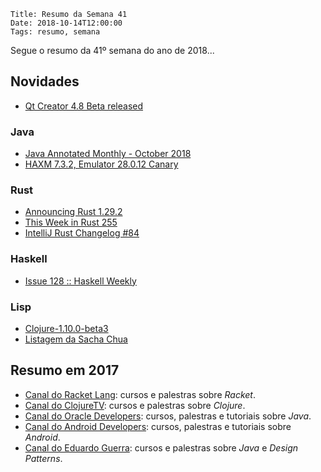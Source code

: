     Title: Resumo da Semana 41
    Date: 2018-10-14T12:00:00
    Tags: resumo, semana

Segue o resumo da 41º semana do ano de 2018...

<!-- more -->

## Novidades

* [Qt Creator 4.8 Beta released](http://blog.qt.io/blog/2018/10/11/qt-creator-4-8-beta-released "Post sobre Qt Creator 4.8 Beta released")

### Java

* [Java Annotated Monthly - October 2018](https://blog.jetbrains.com/idea/2018/10/java-annotated-monthly-october- "Post sobre Java Annotated Monthly - October 2018")
* [HAXM 7.3.2, Emulator 28.0.12 Canary](https://androidstudio.googleblog.com/2018/10/haxm-732-emulator-28012-canary.html "Post sobre HAXM 7.3.2, Emulator 28.0.12 Canary")

### Rust

* [Announcing Rust 1.29.2](https://blog.rust-lang.org/2018/10/12/Rust-1.29.2.html "Post sobre Announcing Rust 1.29.2")
* [This Week in Rust 255](https://this-week-in-rust.org/blog/2018/10/09/this-week-in-rust-255 "Post sobre This Week in Rust 255")
* [IntelliJ Rust Changelog #84](https://intellij-rust.github.io/2018/10/10/changelog-84.html "Post sobre IntelliJ Rust Changelog #84")

### Haskell

* [Issue 128 :: Haskell Weekly](https://haskellweekly.news/issues/128. "Post sobre Issue 128 :: Haskell Weekly")

### Lisp

* [Clojure-1.10.0-beta3](https://github.com/clojure/clojure/blob/master/changes.md "Post sobre Clojure-1.10.0-beta3")
* [Listagem da Sacha Chua](http://sachachua.com/blog/category/emacs-news "Post sobre Listagem da Sacha Chua")

## Resumo em 2017

* [Canal do Racket Lang](https://www.youtube.com/channel/UC8uSLYDanXDnP9Yn8UrTNzQ "Canal do Racket Lang"): cursos e palestras sobre _Racket_.
* [Canal do ClojureTV](https://www.youtube.com/channel/UCaLlzGqiPE2QRj6sSOawJRg "Canal do ClojureTV"): cursos e palestras sobre _Clojure_.
* [Canal do Oracle Developers](https://www.youtube.com/channel/UCdDhYMT2USoLdh4SZIsu_1g "Canal do Oracle Developers"): cursos, palestras e tutoriais sobre _Java_.
* [Canal do Android Developers](https://www.youtube.com/channel/UCVHFbqXqoYvEWM1Ddxl0QDg "Canal do Android Developers"): cursos, palestras e tutoriais sobre _Android_.
* [Canal do Eduardo Guerra](https://www.youtube.com/channel/UCCUxbxaPefOjgD14-7UbjVg "Canal do Eduardo Guerra"): cursos e palestras sobre _Java_ e _Design Patterns_.
